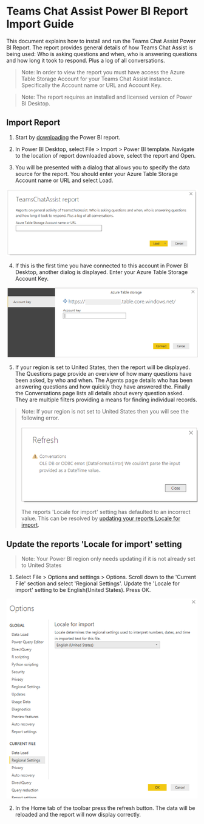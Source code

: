 # Teams Chat Assist Power BI Report Import Guide

This document explains how to install and run the Teams Chat Assist Power BI Report. The report provides general details of how Teams Chat Assist is being used: Who is asking questions and when, who is answering questions and how long it took to respond. Plus a log of all conversations.

> Note: In order to view the report you must have access the Azure Table Storage Account for your Teams Chat Assist instance. Specifically the Account name or URL and Account Key.

> Note: The report requires an installed and licensed version of Power BI Desktop.

## Import Report

1. Start by [downloading](http://docs.modalitysoftware.com/TeamsChatAssist/images/TeamsChatAssistReport.pbit) the Power BI report.

2. In Power BI Desktop, select File > Import > Power BI template. Navigate to the location of report downloaded above, select the report and Open.

3. You will be presented with a dialog that allows you to specify the data source for the report. You should enter your Azure Table Storage Account name or URL and select Load.

![App Studio](images/powerBiAzureTableStorageAccount.png)

4. If this is the first time you have connected to this account in Power BI Desktop, another dialog is displayed. Enter your Azure Table Storage Account Key.

![App Studio](images/powerBiAzureTableStorageAccountKey.png)

5. If your region is set to United States, then the report will be displayed. The Questions page provide an overview of how many questions have been asked, by who and when. The Agents page details who has been answering questions and how quickly they have answered the. Finally the Conversations page lists all details about every question asked. They are multiple filters providing a means for finding individual records.

> Note: If your region is not set to United States then you will see the following error.
>
> ![App Studio](images/powerBiDateTimeParseError.png)
>
> The reports 'Locale for import' setting has defaulted to an incorrect value. This can be resolved by [updating your reports Locale for import](#Update-the-reports-Locale-for-import-setting).

## Update the reports 'Locale for import' setting

> Note: Your Power BI region only needs updating if it is not already set to United States

1. Select File > Options and settings > Options. Scroll down to the 'Current File' section and select 'Regional Settings'. Update the 'Locale for import' setting to be English(United States). Press OK.

![App Studio](images/powerBiUpdateLocale.png)

2. In the Home tab of the toolbar press the refresh button. The data will be reloaded and the report will now display correctly.
